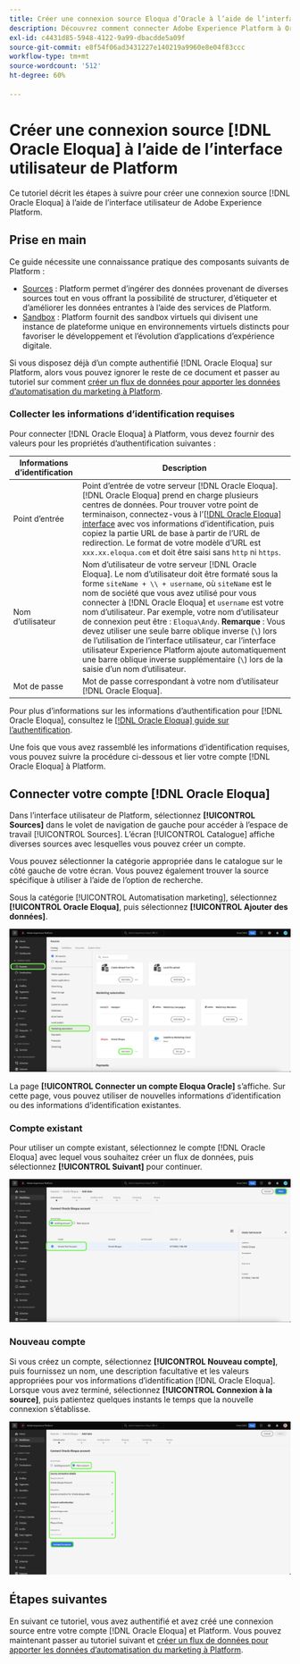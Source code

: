 ```yaml
---
title: Créer une connexion source Eloqua d’Oracle à l’aide de l’interface utilisateur de Platform
description: Découvrez comment connecter Adobe Experience Platform à Oracle Eloqua à l’aide de l’interface utilisateur de Platform.
exl-id: c4431d85-5948-4122-9a99-dbacdde5a09f
source-git-commit: e8f54f06ad3431227e140219a9960e8e04f83ccc
workflow-type: tm+mt
source-wordcount: '512'
ht-degree: 60%

---
```


# Créer une connexion source [!DNL Oracle Eloqua] à l’aide de l’interface utilisateur de Platform

Ce tutoriel décrit les étapes à suivre pour créer une connexion source [!DNL Oracle Eloqua] à l’aide de l’interface utilisateur de Adobe Experience Platform.

## Prise en main

Ce guide nécessite une connaissance pratique des composants suivants de Platform :

* [Sources](../../../../home.md) : Platform permet d’ingérer des données provenant de diverses sources tout en vous offrant la possibilité de structurer, d’étiqueter et d’améliorer les données entrantes à l’aide des services de Platform.
* [Sandbox](../../../../../sandboxes/home.md) : Platform fournit des sandbox virtuels qui divisent une instance de plateforme unique en environnements virtuels distincts pour favoriser le développement et l’évolution d’applications d’expérience digitale.

Si vous disposez déjà d’un compte authentifié [!DNL Oracle Eloqua] sur Platform, alors vous pouvez ignorer le reste de ce document et passer au tutoriel sur comment [créer un flux de données pour apporter les données d’automatisation du marketing à Platform](../../dataflow/marketing-automation.md).

### Collecter les informations d’identification requises

Pour connecter [!DNL Oracle Eloqua] à Platform, vous devez fournir des valeurs pour les propriétés d’authentification suivantes :

| Informations d’identification | Description |
| --- | --- |
| Point d’entrée | Point d’entrée de votre serveur [!DNL Oracle Eloqua]. [!DNL Oracle Eloqua] prend en charge plusieurs centres de données. Pour trouver votre point de terminaison, connectez-vous à l’[[!DNL Oracle Eloqua] interface](https://login.eloqua.com) avec vos informations d’identification, puis copiez la partie URL de base à partir de l’URL de redirection. Le format de votre modèle d’URL est `xxx.xx.eloqua.com` et doit être saisi sans `http` ni `https`. |
| Nom d’utilisateur | Nom d’utilisateur de votre serveur [!DNL Oracle Eloqua]. Le nom d’utilisateur doit être formaté sous la forme `siteName + \\ + username`, où `siteName` est le nom de société que vous avez utilisé pour vous connecter à [!DNL Oracle Eloqua] et `username` est votre nom d’utilisateur. Par exemple, votre nom d’utilisateur de connexion peut être : `Eloqua\Andy`. **Remarque** : Vous devez utiliser une seule barre oblique inverse (`\`) lors de l’utilisation de l’interface utilisateur, car l’interface utilisateur Experience Platform ajoute automatiquement une barre oblique inverse supplémentaire (`\`) lors de la saisie d’un nom d’utilisateur. |
| Mot de passe | Mot de passe correspondant à votre nom d’utilisateur [!DNL Oracle Eloqua]. |

Pour plus d’informations sur les informations d’authentification pour [!DNL Oracle Eloqua], consultez le [[!DNL Oracle Eloqua] guide sur l’authentification](https://docs.oracle.com/en/cloud/saas/marketing/eloqua-rest-api/Authentication_Basic.html).

Une fois que vous avez rassemblé les informations d’identification requises, vous pouvez suivre la procédure ci-dessous et lier votre compte [!DNL Oracle Eloqua] à Platform.

## Connecter votre compte [!DNL Oracle Eloqua]

Dans l’interface utilisateur de Platform, sélectionnez **[!UICONTROL Sources]** dans le volet de navigation de gauche pour accéder à l’espace de travail [!UICONTROL Sources]. L’écran [!UICONTROL Catalogue] affiche diverses sources avec lesquelles vous pouvez créer un compte.

Vous pouvez sélectionner la catégorie appropriée dans le catalogue sur le côté gauche de votre écran. Vous pouvez également trouver la source spécifique à utiliser à l’aide de l’option de recherche.

Sous la catégorie [!UICONTROL Automatisation marketing], sélectionnez **[!UICONTROL Oracle Eloqua]**, puis sélectionnez **[!UICONTROL Ajouter des données]**.

![catalogue](../../../../images/tutorials/create/oracle-eloqua/catalog.png)

La page **[!UICONTROL Connecter un compte Eloqua Oracle]** s’affiche. Sur cette page, vous pouvez utiliser de nouvelles informations d’identification ou des informations d’identification existantes.

### Compte existant

Pour utiliser un compte existant, sélectionnez le compte [!DNL Oracle Eloqua] avec lequel vous souhaitez créer un flux de données, puis sélectionnez **[!UICONTROL Suivant]** pour continuer.

![existant](../../../../images/tutorials/create/oracle-eloqua/existing.png)

### Nouveau compte

Si vous créez un compte, sélectionnez **[!UICONTROL Nouveau compte]**, puis fournissez un nom, une description facultative et les valeurs appropriées pour vos informations d’identification [!DNL Oracle Eloqua]. Lorsque vous avez terminé, sélectionnez **[!UICONTROL Connexion à la source]**, puis patientez quelques instants le temps que la nouvelle connexion sʼétablisse.

![nouveau](../../../../images/tutorials/create/oracle-eloqua/new.png)

## Étapes suivantes

En suivant ce tutoriel, vous avez authentifié et avez créé une connexion source entre votre compte [!DNL Oracle Eloqua] et Platform. Vous pouvez maintenant passer au tutoriel suivant et [créer un flux de données pour apporter les données d’automatisation du marketing à Platform](../../dataflow/marketing-automation.md).
